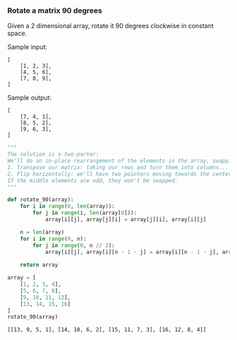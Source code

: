 ### Rotate a matrix 90 degrees
Given a 2 dimensional array, rotate it 90 degrees clockwise in constant space.

Sample input:
```
[
    [1, 2, 3],
    [4, 5, 6],
    [7, 8, 9],
]
```

Sample output:
```
[
    [7, 4, 1],
    [8, 5, 2],
    [9, 6, 3],
]
```


```python
"""
The solution is a two-parter:
We'll do an in-place rearrangement of the elements in the array, swapping them to become a 90 degree rotation.
1. Transpose our matrix: taking our rows and turn them into columns... we'll loop through the array and swap(a[i][j], a[j][i]). Note: the diagonal won't get swapped.
2. Flip horizontally: we'll have two pointers moving towards the center, left([i][j] -->, <---[i][n-1-j] right. We'll then swap the elements on their path. 
If the middle elements are odd, they won't be swapped. 
"""

def rotate_90(array):
    for i in range(0, len(array)):
        for j in range(i, len(array[0])):
            array[i][j], array[j][i] = array[j][i], array[i][j]

    n = len(array)
    for i in range(0, n):
        for j in range(0, n // 2):
            array[i][j], array[i][n - 1 - j] = array[i][n - 1 - j], array[i][j]
            
    return array
```


```python
array = [
    [1, 2, 3, 4],
    [5, 6, 7, 8],
    [9, 10, 11, 12],
    [13, 14, 15, 16]
]
rotate_90(array)
```




    [[13, 9, 5, 1], [14, 10, 6, 2], [15, 11, 7, 3], [16, 12, 8, 4]]




```python

```


```python

```
